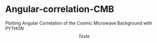# Angular-correlation-CMB
Plotting Angular Correlation of the Cosmic Microwave Background with PYTHON
 $$ Teste $$
